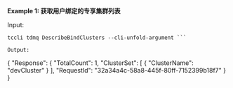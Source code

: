 **Example 1: 获取用户绑定的专享集群列表**



Input: 

```
tccli tdmq DescribeBindClusters --cli-unfold-argument ```

Output: 
```
{
    "Response": {
        "TotalCount": 1,
        "ClusterSet": [
            {
                "ClusterName": "devCluster"
            }
        ],
        "RequestId": "32a34a4c-58a8-445f-80ff-7152399b18f7"
    }
}
```

